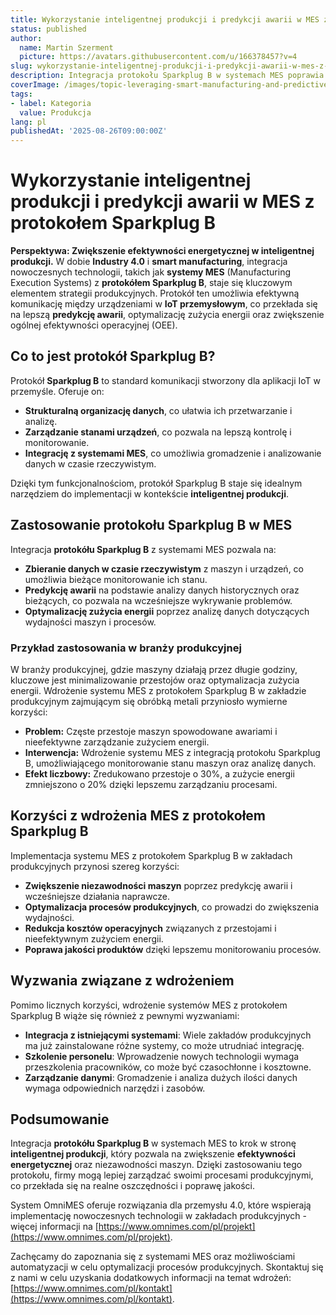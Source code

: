 ```yaml
---
title: Wykorzystanie inteligentnej produkcji i predykcji awarii w MES z protokołem Sparkplug B
status: published
author:
  name: Martin Szerment
  picture: https://avatars.githubusercontent.com/u/166378457?v=4
slug: wykorzystanie-inteligentnej-produkcji-i-predykcji-awarii-w-mes-z-protokoem-sparkplug-b
description: Integracja protokołu Sparkplug B w systemach MES poprawia efektywność energetyczną i niezawodność w produkcji.
coverImage: /images/topic-leveraging-smart-manufacturing-and-predictive-maintenance-through-mes-implementing-sparkplug-b-protocol-for-energy.png
tags:
- label: Kategoria
  value: Produkcja
lang: pl
publishedAt: '2025-08-26T09:00:00Z'
---
```

# Wykorzystanie inteligentnej produkcji i predykcji awarii w MES z protokołem Sparkplug B

**Perspektywa: Zwiększenie efektywności energetycznej w inteligentnej produkcji.** W dobie **Industry 4.0** i **smart manufacturing**, integracja nowoczesnych technologii, takich jak **systemy MES** (Manufacturing Execution Systems) z **protokółem Sparkplug B**, staje się kluczowym elementem strategii produkcyjnych. Protokół ten umożliwia efektywną komunikację między urządzeniami w **IoT przemysłowym**, co przekłada się na lepszą **predykcję awarii**, optymalizację zużycia energii oraz zwiększenie ogólnej efektywności operacyjnej (OEE).

## Co to jest protokół Sparkplug B?
Protokół **Sparkplug B** to standard komunikacji stworzony dla aplikacji IoT w przemyśle. Oferuje on:
- **Strukturalną organizację danych**, co ułatwia ich przetwarzanie i analizę.
- **Zarządzanie stanami urządzeń**, co pozwala na lepszą kontrolę i monitorowanie.
- **Integrację z systemami MES**, co umożliwia gromadzenie i analizowanie danych w czasie rzeczywistym.

Dzięki tym funkcjonalnościom, protokół Sparkplug B staje się idealnym narzędziem do implementacji w kontekście **inteligentnej produkcji**.

## Zastosowanie protokołu Sparkplug B w MES
Integracja **protokółu Sparkplug B** z systemami MES pozwala na:
- **Zbieranie danych w czasie rzeczywistym** z maszyn i urządzeń, co umożliwia bieżące monitorowanie ich stanu.
- **Predykcję awarii** na podstawie analizy danych historycznych oraz bieżących, co pozwala na wcześniejsze wykrywanie problemów.
- **Optymalizację zużycia energii** poprzez analizę danych dotyczących wydajności maszyn i procesów.

### Przykład zastosowania w branży produkcyjnej
W branży produkcyjnej, gdzie maszyny działają przez długie godziny, kluczowe jest minimalizowanie przestojów oraz optymalizacja zużycia energii. Wdrożenie systemu MES z protokołem Sparkplug B w zakładzie produkcyjnym zajmującym się obróbką metali przyniosło wymierne korzyści:

- **Problem:** Częste przestoje maszyn spowodowane awariami i nieefektywne zarządzanie zużyciem energii.
- **Interwencja:** Wdrożenie systemu MES z integracją protokołu Sparkplug B, umożliwiającego monitorowanie stanu maszyn oraz analizę danych.
- **Efekt liczbowy:** Zredukowano przestoje o 30%, a zużycie energii zmniejszono o 20% dzięki lepszemu zarządzaniu procesami.

## Korzyści z wdrożenia MES z protokołem Sparkplug B
Implementacja systemu MES z protokołem Sparkplug B w zakładach produkcyjnych przynosi szereg korzyści:
- **Zwiększenie niezawodności maszyn** poprzez predykcję awarii i wcześniejsze działania naprawcze.
- **Optymalizacja procesów produkcyjnych**, co prowadzi do zwiększenia wydajności.
- **Redukcja kosztów operacyjnych** związanych z przestojami i nieefektywnym zużyciem energii.
- **Poprawa jakości produktów** dzięki lepszemu monitorowaniu procesów.

## Wyzwania związane z wdrożeniem
Pomimo licznych korzyści, wdrożenie systemów MES z protokołem Sparkplug B wiąże się również z pewnymi wyzwaniami:
- **Integracja z istniejącymi systemami**: Wiele zakładów produkcyjnych ma już zainstalowane różne systemy, co może utrudniać integrację.
- **Szkolenie personelu**: Wprowadzenie nowych technologii wymaga przeszkolenia pracowników, co może być czasochłonne i kosztowne.
- **Zarządzanie danymi**: Gromadzenie i analiza dużych ilości danych wymaga odpowiednich narzędzi i zasobów.

## Podsumowanie
Integracja **protokółu Sparkplug B** w systemach MES to krok w stronę **inteligentnej produkcji**, który pozwala na zwiększenie **efektywności energetycznej** oraz niezawodności maszyn. Dzięki zastosowaniu tego protokołu, firmy mogą lepiej zarządzać swoimi procesami produkcyjnymi, co przekłada się na realne oszczędności i poprawę jakości. 

System OmniMES oferuje rozwiązania dla przemysłu 4.0, które wspierają implementację nowoczesnych technologii w zakładach produkcyjnych - więcej informacji na [https://www.omnimes.com/pl/projekt](https://www.omnimes.com/pl/projekt).

Zachęcamy do zapoznania się z systemami MES oraz możliwościami automatyzacji w celu optymalizacji procesów produkcyjnych. Skontaktuj się z nami w celu uzyskania dodatkowych informacji na temat wdrożeń: [https://www.omnimes.com/pl/kontakt](https://www.omnimes.com/pl/kontakt).
